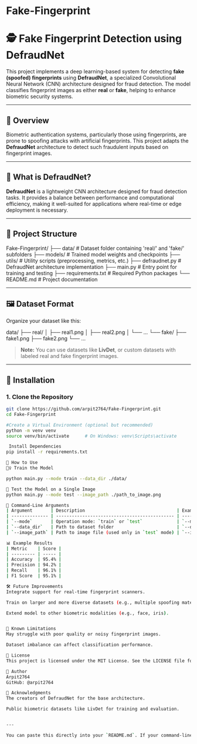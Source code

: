 # Fake-Fingerprint

# 🕵️ Fake Fingerprint Detection using DefraudNet

This project implements a deep learning-based system for detecting **fake (spoofed) fingerprints** using **DefraudNet**, a specialized Convolutional Neural Network (CNN) architecture designed for fraud detection. The model classifies fingerprint images as either **real** or **fake**, helping to enhance biometric security systems.

---

## 📌 Overview

Biometric authentication systems, particularly those using fingerprints, are prone to spoofing attacks with artificial fingerprints. This project adapts the **DefraudNet** architecture to detect such fraudulent inputs based on fingerprint images.

---

## 🧠 What is DefraudNet?

**DefraudNet** is a lightweight CNN architecture designed for fraud detection tasks. It provides a balance between performance and computational efficiency, making it well-suited for applications where real-time or edge deployment is necessary.

---

## 📂 Project Structure

Fake-Fingerprint/
├── data/ # Dataset folder containing 'real/' and 'fake/' subfolders
├── models/ # Trained model weights and checkpoints
├── utils/ # Utility scripts (preprocessing, metrics, etc.)
├── defraudnet.py # DefraudNet architecture implementation
├── main.py # Entry point for training and testing
├── requirements.txt # Required Python packages
└── README.md # Project documentation


---

## 🖼️ Dataset Format

Organize your dataset like this:

data/
├── real/
│ ├── real1.png
│ ├── real2.png
│ └── ...
└── fake/
├── fake1.png
├── fake2.png
└── ...


> **Note:** You can use datasets like **LivDet**, or custom datasets with labeled real and fake fingerprint images.

---

## 🔧 Installation

### 1. Clone the Repository

```bash
git clone https://github.com/arpit2764/Fake-Fingerprint.git
cd Fake-Fingerprint

#Create a Virtual Environment (optional but recommended)
python -m venv venv
source venv/bin/activate      # On Windows: venv\Scripts\activate

 Install Dependencies
pip install -r requirements.txt

🚀 How to Use
🏋️‍♀️ Train the Model

python main.py --mode train --data_dir ./data/

🧪 Test the Model on a Single Image
python main.py --mode test --image_path ./path_to_image.png

📝 Command-Line Arguments
| Argument       | Description                                   | Example                              |
| -------------- | --------------------------------------------- | ------------------------------------ |
| `--mode`       | Operation mode: `train` or `test`             | `--mode train`                       |
| `--data_dir`   | Path to dataset folder                        | `--data_dir ./data/`                 |
| `--image_path` | Path to image file (used only in `test` mode) | `--image_path ./img/fingerprint.png` |

📊 Example Results
| Metric    | Score |
| --------- | ----- |
| Accuracy  | 95.4% |
| Precision | 94.2% |
| Recall    | 96.1% |
| F1 Score  | 95.1% |

🛠️ Future Improvements
Integrate support for real-time fingerprint scanners.

Train on larger and more diverse datasets (e.g., multiple spoofing materials).

Extend model to other biometric modalities (e.g., face, iris).


🐛 Known Limitations
May struggle with poor quality or noisy fingerprint images.

Dataset imbalance can affect classification performance.

📜 License
This project is licensed under the MIT License. See the LICENSE file for more details.

👤 Author
Arpit2764
GitHub: @arpit2764

🙌 Acknowledgments
The creators of DefraudNet for the base architecture.

Public biometric datasets like LivDet for training and evaluation.


---

You can paste this directly into your `README.md`. If your command-line arguments, file names, or code structure differ slightly, I can adjust this to match your exact implementation—just let me know!
